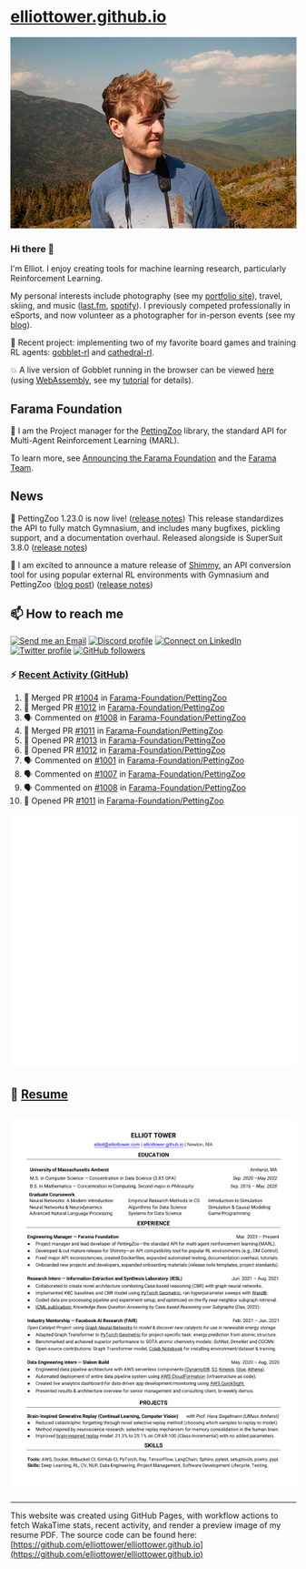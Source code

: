 # [elliottower.github.io](https://github.com/elliottower/elliottower.github.io)

[![A wild Elliot on Mt Washington](https://raw.githubusercontent.com/elliottower/elliottower.github.io/main/src/jpg/DSCF7539-600px.jpg?raw=true)](https://raw.githubusercontent.com/elliottower/elliottower.github.io/main/src/jpg/DSCF7539.jpg?raw=true)

### Hi there 👋

I'm Elliot. I enjoy creating tools for machine learning research, particularly Reinforcement Learning.

My personal interests include photography (see my [portfolio site](https://www.elliottower.com/)), travel, skiing, and music ([last.fm](https://www.last.fm/user/ajsdlfkwer), [spotify](https://open.spotify.com/user/12132818380)). I previously competed professionally in eSports, and now volunteer as a photographer for in-person events (see my [blog](https://www.elliottower.com/stories/?category=events)).

🤖 Recent project: implementing two of my favorite board games and training RL agents: [gobblet-rl](https://github.com/elliottower/gobblet-rl) and [cathedral-rl](https://github.com/elliottower/cathedral-rl). 

💥 A live version of Gobblet running in the browser can be viewed [here](https://elliottower.github.io/gobblet-rl/) (using [WebAssembly](https://webassembly.org/), see my [tutorial](https://github.com/elliottower/gobblet-rl/blob/main/tutorials/WebAssembly/web_assembly.md) for details).

## Farama Foundation

🚀 I am the Project manager for the [PettingZoo](https://github.com/Farama-Foundation/PettingZoo) library, the standard API for Multi-Agent Reinforcement Learning (MARL). 

To learn more, see [Announcing the Farama Foundation](https://farama.org/Announcing-The-Farama-Foundation) and the [Farama Team](https://farama.org/team).

## News

🎉 PettingZoo 1.23.0 is now live! ([release notes](https://github.com/Farama-Foundation/PettingZoo/releases/tag/1.23.0)) This release standardizes the API to fully match Gymnasium, and includes many bugfixes, pickling support, and a documentation overhaul. Released alongside is SuperSuit 3.8.0 ([release notes](https://github.com/Farama-Foundation/SuperSuit/releases/tag/3.8.0)) 

<!-- ![GitHub Release Date](https://img.shields.io/github/release-date/Farama-Foundation/PettingZoo) -->

🎉 I am excited to announce a mature release of [Shimmy](https://github.com/Farama-Foundation/Shimmy), an API conversion tool for using popular external RL environments with Gymnasium and PettingZoo ([blog post](https://farama.org/Announcing-Shimmy)) ([release notes](https://github.com/Farama-Foundation/Shimmy/releases/tag/v1.0.0)) 

## 📫 How to reach me

 [![Send me an Email](https://img.shields.io/badge/email-elliot%40elliottower.com-blue)](mailto:elliot@elliottower.com)
 [![Discord profile](https://img.shields.io/badge/Discord-7289DA?style=flat&logo=discord&logoColor=white)](https://discord.com/users/83091537923145728)
 [![Connect on LinkedIn](https://img.shields.io/badge/--linkedin?label=LinkedIn&logo=LinkedIn&style=social)](https://www.linkedin.com/in/elliot-tower)
 [![Twitter profile](https://img.shields.io/twitter/follow/elliottower?style=social)](https://twitter.com/ElliotTower/)
 [![GitHub followers](https://img.shields.io/github/followers/elliottower?style=social)](https://github.com/elliottower/)

### ⚡ [Recent Activity (GitHub)](https://github.com/elliottower)

<!--START_SECTION:activity-->
1. 🎉 Merged PR [#1004](https://github.com/Farama-Foundation/PettingZoo/pull/1004) in [Farama-Foundation/PettingZoo](https://github.com/Farama-Foundation/PettingZoo)
2. 🎉 Merged PR [#1012](https://github.com/Farama-Foundation/PettingZoo/pull/1012) in [Farama-Foundation/PettingZoo](https://github.com/Farama-Foundation/PettingZoo)
3. 🗣 Commented on [#1008](https://github.com/Farama-Foundation/PettingZoo/issues/1008) in [Farama-Foundation/PettingZoo](https://github.com/Farama-Foundation/PettingZoo)
4. 🎉 Merged PR [#1011](https://github.com/Farama-Foundation/PettingZoo/pull/1011) in [Farama-Foundation/PettingZoo](https://github.com/Farama-Foundation/PettingZoo)
5. 💪 Opened PR [#1013](https://github.com/Farama-Foundation/PettingZoo/pull/1013) in [Farama-Foundation/PettingZoo](https://github.com/Farama-Foundation/PettingZoo)
6. 💪 Opened PR [#1012](https://github.com/Farama-Foundation/PettingZoo/pull/1012) in [Farama-Foundation/PettingZoo](https://github.com/Farama-Foundation/PettingZoo)
7. 🗣 Commented on [#1001](https://github.com/Farama-Foundation/PettingZoo/issues/1001) in [Farama-Foundation/PettingZoo](https://github.com/Farama-Foundation/PettingZoo)
8. 🗣 Commented on [#1007](https://github.com/Farama-Foundation/PettingZoo/issues/1007) in [Farama-Foundation/PettingZoo](https://github.com/Farama-Foundation/PettingZoo)
9. 🗣 Commented on [#1008](https://github.com/Farama-Foundation/PettingZoo/issues/1008) in [Farama-Foundation/PettingZoo](https://github.com/Farama-Foundation/PettingZoo)
10. 💪 Opened PR [#1011](https://github.com/Farama-Foundation/PettingZoo/pull/1011) in [Farama-Foundation/PettingZoo](https://github.com/Farama-Foundation/PettingZoo)
<!--END_SECTION:activity-->


<picture>
  <a href="https://metrics.lecoq.io/insights?user=elliottower">
   <img src="/github-metrics.svg" alt="Metrics">
  </a>
</picture>

## 📄 [Resume](https://elliottower.github.io/src/pdf/resume.pdf)

<!-- PDF-TO-MARKDOWN:START -->
![Page 1](src/png/page1.png "Page 1")
---
<!-- PDF-TO-MARKDOWN:END -->

----

This website was created using GitHub Pages, with workflow actions to fetch WakaTime stats, recent activity, and render a preview image of my resume PDF. The source code can be found here: [https://github.com/elliottower/elliottower.github.io](https://github.com/elliottower/elliottower.github.io)
